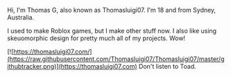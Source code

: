 Hi, I'm Thomas G, also known as Thomasluigi07.
I'm 18 and from Sydney, Australia.

I used to make Roblox games, but I make other stuff now. I also like using skeuomorphic design for pretty much all of my projects. Wow!


[![https://thomasluigi07.com/](https://raw.githubusercontent.com/Thomasluigi07/Thomasluigi07/master/githubtracker.png)](https://thomasluigi07.com)
Don't listen to Toad.

